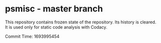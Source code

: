 # psmisc - master branch

This repository contains frozen state of the repository.
Its history is cleared. It is used only for static code
analysis with Codacy.

Commit Time: 1693995454